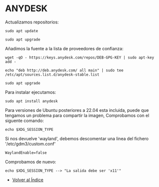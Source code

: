 # ANYDESK
Actualizamos repositorios:
```
sudo apt update

sudo apt upgrade
```

Añadimos la fuente a la lista de proveedores de confianza:
```
wget -qO - https://keys.anydesk.com/repos/DEB-GPG-KEY | sudo apt-key add -

echo "deb http://deb.anydesk.com/ all main" | sudo tee /etc/apt/sources.list.d/anydesk-stable.list

sudo apt upgrade
```

Para instalar ejecutamos:
```
sudo apt install anydesk
```
Para versiones de Ubuntu posteriores a 22.04 esta incluida, puede que tengamos un problema para compartir la imagen, Comprobamos con el siguente comando:
```
echo $XDG_SESSION_TYPE
```
Si nos devuelve 'wayland', debemos descomentar una linea del fichero '/etc/gdm3/custom.conf'

```
WaylandEnable=false
```
Comprobamos de nuevo:
```
echo $XDG_SESSION_TYPE --> "La salida debe ser 'x11'"
```

  * [Volver al Índice](./index.md)